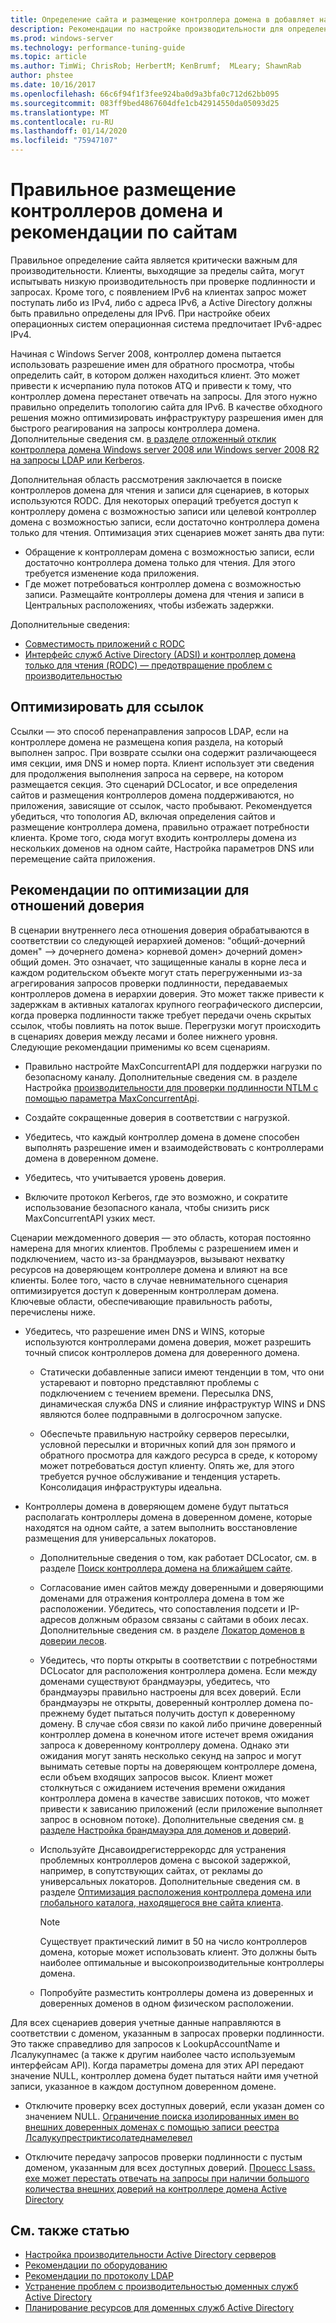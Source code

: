 ```yaml
---
title: Определение сайта и размещение контроллера домена в добавляет настройку производительности
description: Рекомендации по настройке производительности для определения сайта и размещения контроллера домена в Active Directory.
ms.prod: windows-server
ms.technology: performance-tuning-guide
ms.topic: article
ms.author: TimWi; ChrisRob; HerbertM; KenBrumf;  MLeary; ShawnRab
author: phstee
ms.date: 10/16/2017
ms.openlocfilehash: 66c6f94f1f3fee924ba0d9a3bfa0c712d62bb095
ms.sourcegitcommit: 083ff9bed4867604dfe1cb42914550da05093d25
ms.translationtype: MT
ms.contentlocale: ru-RU
ms.lasthandoff: 01/14/2020
ms.locfileid: "75947107"
---
```

# <a name="proper-placement-of-domain-controllers-and-site-considerations"></a>Правильное размещение контроллеров домена и рекомендации по сайтам

Правильное определение сайта является критически важным для производительности. Клиенты, выходящие за пределы сайта, могут испытывать низкую производительность при проверке подлинности и запросах. Кроме того, с появлением IPv6 на клиентах запрос может поступать либо из IPv4, либо с адреса IPv6, а Active Directory должны быть правильно определены для IPv6. При настройке обеих операционных систем операционная система предпочитает IPv6-адрес IPv4.

Начиная с Windows Server 2008, контроллер домена пытается использовать разрешение имен для обратного просмотра, чтобы определить сайт, в котором должен находиться клиент. Это может привести к исчерпанию пула потоков ATQ и привести к тому, что контроллер домена перестанет отвечать на запросы. Для этого нужно правильно определить топологию сайта для IPv6. В качестве обходного решения можно оптимизировать инфраструктуру разрешения имен для быстрого реагирования на запросы контроллера домена. Дополнительные сведения см. [в разделе отложенный отклик контроллера домена Windows server 2008 или Windows server 2008 R2 на запросы LDAP или Kerberos](https://support.microsoft.com/kb/2668820).

Дополнительная область рассмотрения заключается в поиске контроллеров домена для чтения и записи для сценариев, в которых используются RODC.  Для некоторых операций требуется доступ к контроллеру домена с возможностью записи или целевой контроллер домена с возможностью записи, если достаточно контроллера домена только для чтения.  Оптимизация этих сценариев может занять два пути:
-   Обращение к контроллерам домена с возможностью записи, если достаточно контроллера домена только для чтения.  Для этого требуется изменение кода приложения.
-   Где может потребоваться контроллер домена с возможностью записи.  Размещайте контроллеры домена для чтения и записи в Центральных расположениях, чтобы избежать задержки.

Дополнительные сведения:
-   [Совместимость приложений с RODC](https://technet.microsoft.com/library/cc772597.aspx)
-   [Интерфейс служб Active Directory (ADSI) и контроллер домена только для чтения (RODC) — предотвращение проблем с производительностью](https://blogs.technet.microsoft.com/fieldcoding/2012/06/24/active-directory-service-interface-adsi-and-the-read-only-domain-controller-rodc-avoiding-performance-issues/)

## <a name="optimize-for-referrals"></a>Оптимизировать для ссылок

Ссылки — это способ перенаправления запросов LDAP, если на контроллере домена не размещена копия раздела, на который выполнен запрос. При возврате ссылки она содержит различающееся имя секции, имя DNS и номер порта. Клиент использует эти сведения для продолжения выполнения запроса на сервере, на котором размещается секция. Это сценарий DCLocator, и все определения сайтов и размещения контроллеров домена поддерживаются, но приложения, зависящие от ссылок, часто пробывают. Рекомендуется убедиться, что топология AD, включая определения сайтов и размещение контроллера домена, правильно отражает потребности клиента. Кроме того, сюда могут входить контроллеры домена из нескольких доменов на одном сайте, Настройка параметров DNS или перемещение сайта приложения.

## <a name="optimization-considerations-for-trusts"></a>Рекомендации по оптимизации для отношений доверия

В сценарии внутреннего леса отношения доверия обрабатываются в соответствии со следующей иерархией доменов: "общий-дочерний домен" —&gt; дочернего домена&gt; корневой домен&gt; дочерний домен&gt; общий домен. Это означает, что защищенные каналы в корне леса и каждом родительском объекте могут стать перегруженными из-за агрегирования запросов проверки подлинности, передаваемых контроллеров домена в иерархии доверия. Это может также привести к задержкам в активных каталогах крупного географического дисперсии, когда проверка подлинности также требует передачи очень скрытых ссылок, чтобы повлиять на поток выше. Перегрузки могут происходить в сценариях доверия между лесами и более нижнего уровня. Следующие рекомендации применимы ко всем сценариям.

-   Правильно настройте MaxConcurrentAPI для поддержки нагрузки по безопасному каналу. Дополнительные сведения см. в разделе Настройка [производительности для проверки подлинности NTLM с помощью параметра MaxConcurrentApi](https://support.microsoft.com/kb/2688798/EN-US).

-   Создайте сокращенные доверия в соответствии с нагрузкой.

-   Убедитесь, что каждый контроллер домена в домене способен выполнять разрешение имен и взаимодействовать с контроллерами домена в доверенном домене.

-   Убедитесь, что учитывается уровень доверия.

-   Включите протокол Kerberos, где это возможно, и сократите использование безопасного канала, чтобы снизить риск MaxConcurrentAPI узких мест.

Сценарии междоменного доверия — это область, которая постоянно намерена для многих клиентов. Проблемы с разрешением имен и подключением, часто из-за брандмауэров, вызывают нехватку ресурсов на доверяющем контроллере домена и влияют на все клиенты. Более того, часто в случае невнимательного сценария оптимизируется доступ к доверенным контроллерам домена. Ключевые области, обеспечивающие правильность работы, перечислены ниже.

-   Убедитесь, что разрешение имен DNS и WINS, которые используются контроллерами домена доверия, может разрешить точный список контроллеров домена для доверенного домена.

    -   Статически добавленные записи имеют тенденции в том, что они устаревают и повторно представляют проблемы с подключением с течением времени. Пересылка DNS, динамическая служба DNS и слияние инфраструктур WINS и DNS являются более подправными в долгосрочном запуске.

    -   Обеспечьте правильную настройку серверов пересылки, условной пересылки и вторичных копий для зон прямого и обратного просмотра для каждого ресурса в среде, к которому может потребоваться доступ клиенту. Опять же, для этого требуется ручное обслуживание и тенденция устареть. Консолидация инфраструктуры идеальна.

-   Контроллеры домена в доверяющем домене будут пытаться располагать контроллеры домена в доверенном домене, которые находятся на одном сайте, а затем выполнить восстановление размещения для универсальных локаторов.

    -   Дополнительные сведения о том, как работает DCLocator, см. в разделе [Поиск контроллера домена на ближайшем сайте](https://technet.microsoft.com/library/cc978016.aspx).

    -   Согласование имен сайтов между доверенными и доверяющими доменами для отражения контроллера домена в том же расположении. Убедитесь, что сопоставления подсети и IP-адресов должным образом связаны с сайтами в обоих лесах. Дополнительные сведения см. в разделе [Локатор доменов в доверии лесов](https://blogs.technet.com/b/askds/archive/2008/09/24/domain-locator-across-a-forest-trust.aspx).

    -   Убедитесь, что порты открыты в соответствии с потребностями DCLocator для расположения контроллера домена. Если между доменами существуют брандмауэры, убедитесь, что брандмауэры правильно настроены для всех доверий. Если брандмауэры не открыты, доверенный контроллер домена по-прежнему будет пытаться получить доступ к доверенному домену. В случае сбоя связи по какой либо причине доверенный контроллер домена в конечном итоге истечет время ожидания запроса к доверенному контроллеру домена. Однако эти ожидания могут занять несколько секунд на запрос и могут вынимать сетевые порты на доверяющем контроллере домена, если объем входящих запросов высок. Клиент может столкнуться с ожиданием истечения времени ожидания контроллера домена в качестве зависших потоков, что может привести к зависанию приложений (если приложение выполняет запрос в основном потоке). Дополнительные сведения см. [в разделе Настройка брандмауэра для доменов и доверий](https://support.microsoft.com/kb/179442).

    -   Используйте Днсавоидрегистеррекордс для устранения проблемных контроллеров домена с высокой задержкой, например, в сопутствующих сайтах, от рекламы до универсальных локаторов. Дополнительные сведения см. в разделе [Оптимизация расположения контроллера домена или глобального каталога, находящегося вне сайта клиента](https://support.microsoft.com/kb/306602).

        > [!NOTE]
        > Существует практический лимит в 50 на число контроллеров домена, которые может использовать клиент. Это должны быть наиболее оптимальные и высокопроизводительные контроллеры домена.

    
    -  Попробуйте разместить контроллеры домена из доверенных и доверенных доменов в одном физическом расположении.

Для всех сценариев доверия учетные данные направляются в соответствии с доменом, указанным в запросах проверки подлинности. Это также справедливо для запросов к LookupAccountName и Лсалукупнамес (а также к другим наиболее часто используемым интерфейсам API). Когда параметры домена для этих API передают значение NULL, контроллер домена будет пытаться найти имя учетной записи, указанное в каждом доступном доверенном домене.

-   Отключите проверку всех доступных доверий, если указан домен со значением NULL. [Ограничение поиска изолированных имен во внешних доверенных доменах с помощью записи реестра Лсалукупрестриктисолатеднамелевел](https://support.microsoft.com/kb/818024)

-   Отключите передачу запросов проверки подлинности с пустым доменом, указанным для всех доступных доверий. [Процесс Lsass. exe может перестать отвечать на запросы при наличии большого количества внешних доверий на контроллере домена Active Directory](https://support.microsoft.com/kb/923241/EN-US)

## <a name="see-also"></a>См. также статью
- [Настройка производительности Active Directory серверов](index.md)
- [Рекомендации по оборудованию](hardware-considerations.md)
- [Рекомендации по протоколу LDAP](ldap-considerations.md)
- [Устранение проблем с производительностью доменных служб Active Directory](troubleshoot.md) 
- [Планирование ресурсов для доменных служб Active Directory](https://go.microsoft.com/fwlink/?LinkId=324566)